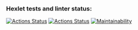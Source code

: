 ### Hexlet tests and linter status:
[![Actions Status](https://github.com/Wesrtty/backend-project-lvl2/workflows/hexlet-check/badge.svg)](https://github.com/Wesrtty/backend-project-lvl2/actions)
[![Actions Status](https://github.com/Wesrtty/backend-project-lvl2/actions/workflows/node.yml/badge.svg?branch=main)](https://github.com/Wesrtty/backend-project-lvl2/actions)
[![Maintainability](https://api.codeclimate.com/v1/badges/d987a0c521c6ee97a574/maintainability)](https://codeclimate.com/github/Wesrtty/backend-project-lvl2/maintainability)
